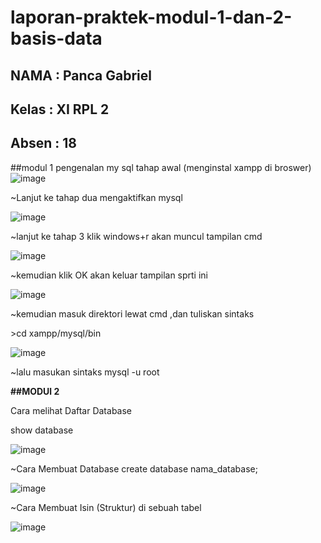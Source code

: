 # laporan-praktek-modul-1-dan-2-basis-data
## NAMA  : Panca Gabriel
## Kelas : XI RPL 2
## Absen : 18 

##modul 1 pengenalan my sql
tahap awal 
(menginstal xampp di broswer)
![image](https://user-images.githubusercontent.com/113566201/190318007-d642706a-3c40-436a-bb3a-231ac95f156f.png)

~Lanjut ke tahap dua mengaktifkan mysql

![image](https://user-images.githubusercontent.com/113566201/190318435-25d32780-f4db-4af5-82ed-16863e551f91.png)

~lanjut ke tahap 3 klik windows+r akan muncul tampilan cmd

![image](https://user-images.githubusercontent.com/113566201/190319279-fe58232f-e290-42cd-9d78-c6bd394b834a.png)

~kemudian klik OK akan keluar tampilan sprti ini

![image](https://user-images.githubusercontent.com/113566201/190320141-e533abf9-6114-40bb-834f-a959c8c719c5.png)

~kemudian masuk direktori lewat cmd ,dan tuliskan sintaks

\>cd xampp/mysql/bin

![image](https://user-images.githubusercontent.com/113566201/190320908-8ff65bf1-cd60-422a-a6cc-c42df0e4cdfc.png)

~lalu masukan sintaks mysql -u root

**##MODUl 2**

Cara melihat Daftar Database

show database

![image](https://user-images.githubusercontent.com/113566201/190327895-ef78bd78-4a48-48aa-9fc6-e67f47c875ba.png)

~Cara Membuat Database
create database nama_database;

![image](https://user-images.githubusercontent.com/113566201/190328764-c8533dbe-9ded-4534-82e6-2c274e82439c.png)

~Cara Membuat Isin (Struktur) di sebuah tabel

![image](https://user-images.githubusercontent.com/113566201/190334305-c56de756-9983-4bdd-a65e-4556b09fe750.png)








